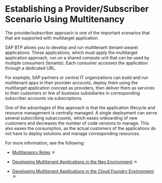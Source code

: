 <!-- loio617af9b2610f4a85bab5f8107cfd33f2 -->

# Establishing a Provider/Subscriber Scenario Using Multitenancy

The provider/subscriber approach is one of the important scenarios that that are supported with multitarget application.

SAP BTP allows you to develop and run multitenant \(tenant-aware\) applications. These applications, which must apply the multitarget application approach, run on a shared compute unit that can be used by multiple consumers \(tenants\). Each consumer accesses the application through a dedicated URL.

For example, SAP partners or central IT organizations can build and run multitenant apps in their provider accounts, deploy them using the multitarget application concept as providers, then deliver them as services to their customers or line of business subsidiaries in corresponding subscriber accounts via subscriptions.

One of the advantages of this approach is that the application lifecycle and resource management is centrally managed. A single deployment can serve several subscribing subaccounts, which eases onboarding of new customers and decreases the number of code versions to manage. This also eases the consumption, as the actual customers of the applications do not have to deploy solutions and manage corresponding resources.

For more information, see the following:

-   [Multitenancy Roles](https://help.sap.com/viewer/663f91a6573b49ae9fa5f0007abb4d18/Internal/en-US/48b552fa449945b9afc7885e1919ce2b.html "") :arrow_upper_right:

-   [Developing Multitenant Applications in the Neo Environment](https://help.sap.com/viewer/663f91a6573b49ae9fa5f0007abb4d18/Internal/en-US/54a76156cd114e5d928642b8dde47b91.html "In the Neo environment of SAP BTP, you can develop and run multitenant (tenant-aware) applications. These applications run on a shared compute unit that can be used by multiple consumers (tenants). Each consumer accesses the application through a dedicated URL.") :arrow_upper_right:

-   [Developing Multitenant Applications in the Cloud Foundry Environment](https://help.sap.com/viewer/50fd4b19521f4bec9ee9cc6c72a90872//en-US/5e8a2b74e4f2442b8257c850ed912f48.html "In the Cloud Foundry environment, you can develop and run multitenant applications, and share them with multiple consumers simultaneously on SAP BTP.") :arrow_upper_right:


